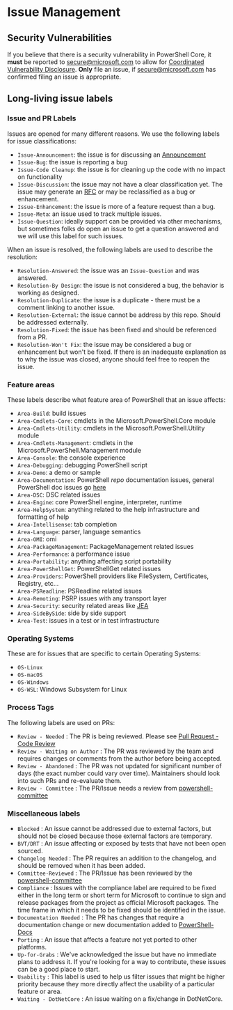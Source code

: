# Issue Management

## Security Vulnerabilities

If you believe that there is a security vulnerability in PowerShell Core,
it **must** be reported to [secure@microsoft.com](https://technet.microsoft.com/security/ff852094.aspx) to allow for [Coordinated Vulnerability Disclosure](https://technet.microsoft.com/security/dn467923).
**Only** file an issue, if secure@microsoft.com has confirmed filing an issue is appropriate.

## Long-living issue labels

### Issue and PR Labels

Issues are opened for many different reasons.
We use the following labels for issue classifications:

* `Issue-Announcement`: the issue is for discussing an [Announcement](https://github.com/PowerShell/Announcements)
* `Issue-Bug`: the issue is reporting a bug
* `Issue-Code Cleanup`: the issue is for cleaning up the code with no impact on functionality
* `Issue-Discussion`: the issue may not have a clear classification yet.
  The issue may generate an [RFC][ln-rfc] or may be reclassified as a bug or enhancement.
* `Issue-Enhancement`: the issue is more of a feature request than a bug.
* `Issue-Meta`: an issue used to track multiple issues.
* `Issue-Question`: ideally support can be provided via other mechanisms,
  but sometimes folks do open an issue to get a question answered and we will use this label for such issues.

[ln-rfc]: https://github.com/PowerShell/PowerShell-RFC

When an issue is resolved, the following labels are used to describe the resolution:

* `Resolution-Answered`: the issue was an `Issue-Question` and was answered.
* `Resolution-By Design`: the issue is not considered a bug, the behavior is working as designed.
* `Resolution-Duplicate`: the issue is a duplicate - there must be a comment linking to another issue.
* `Resolution-External`: the issue cannot be address by this repo.  Should be addressed externally.
* `Resolution-Fixed`: the issue has been fixed and should be referenced from a PR.
* `Resolution-Won't Fix`: the issue may be considered a bug or enhancement but won't be fixed.
  If there is an inadequate explanation as to why the issue was closed,
  anyone should feel free to reopen the issue.

### Feature areas

These labels describe what feature area of PowerShell that an issue affects:

* `Area-Build`: build issues
* `Area-Cmdlets-Core`: cmdlets in the Microsoft.PowerShell.Core module
* `Area-Cmdlets-Utility`: cmdlets in the Microsoft.PowerShell.Utility module
* `Area-Cmdlets-Management`: cmdlets in the Microsoft.PowerShell.Management module
* `Area-Console`: the console experience
* `Area-Debugging`: debugging PowerShell script
* `Area-Demo`: a demo or sample
* `Area-Documentation`: PowerShell *repo* documentation issues, general PowerShell doc issues go [here](https://github.com/PowerShell/PowerShell-Docs/issues)
* `Area-DSC`: DSC related issues
* `Area-Engine`: core PowerShell engine, interpreter, runtime
* `Area-HelpSystem`: anything related to the help infrastructure and formatting of help
* `Area-Intellisense`: tab completion
* `Area-Language`: parser, language semantics
* `Area-OMI`: omi
* `Area-PackageManagement`: PackageManagement related issues
* `Area-Performance`: a performance issue
* `Area-Portability`: anything affecting script portability
* `Area-PowerShellGet`: PowerShellGet related issues
* `Area-Providers`: PowerShell providers like FileSystem, Certificates, Registry, etc...
* `Area-PSReadline`: PSReadline related issues
* `Area-Remoting`: PSRP issues with any transport layer
* `Area-Security`: security related areas like [JEA](https://github.com/powershell/JEA)
* `Area-SideBySide`: side by side support
* `Area-Test`: issues in a test or in test infrastructure

### Operating Systems

These are for issues that are specific to certain Operating Systems:

* `OS-Linux`
* `OS-macOS`
* `OS-Windows`
* `OS-WSL`: Windows Subsystem for Linux

### Process Tags

The following labels are used on PRs:

* `Review - Needed` : The PR is being reviewed.  Please see [Pull Request - Code Review](https://github.com/PowerShell/PowerShell/blob/master/.github/CONTRIBUTING.md#pull-request---code-review)
* `Review - Waiting on Author` : The PR was reviewed by the team and requires changes or comments from the author before being accepted.
* `Review - Abandoned` : The PR was not updated for significant number of days (the exact number could vary over time).
  Maintainers should look into such PRs and re-evaluate them.
* `Review - Committee` : The PR/Issue needs a review from [powershell-committee](../community/governance.md#powershell-committee)

### Miscellaneous labels

* `Blocked` : An issue cannot be addressed due to external factors,
  but should not be closed because those external factors are temporary.
* `BVT/DRT` : An issue affecting or exposed by tests that have not been open sourced.
* `Changelog Needed` : The PR requires an addition to the changelog,
  and should be removed when it has been added.
* `Committee-Reviewed` : The PR/Issue has been reviewed by the [powershell-committee](../community/governance.md#powershell-committee)
* `Compliance` : Issues with the compliance label are required to be fixed either in the long term or short term for
  Microsoft to continue to sign and release packages from the project as official Microsoft packages.
  The time frame in which it needs to be fixed should be identified in the issue.
* `Documentation Needed` : The PR has changes that require a documentation change or new documentation added to [PowerShell-Docs](http://github.com/powershell/powershell-docs)
* `Porting` : An issue that affects a feature not yet ported to other platforms.
* `Up-for-Grabs` : We've acknowledged the issue but have no immediate plans to address it.
  If you're looking for a way to contribute, these issues can be a good place to start.
* `Usability` : This label is used to help us filter issues that might be higher priority
  because they more directly affect the usability of a particular feature or area.
* `Waiting - DotNetCore` : An issue waiting on a fix/change in DotNetCore.

